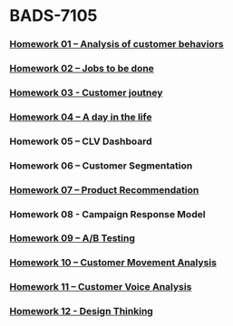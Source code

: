 # BADS-7105

### [Homework 01 – Analysis of customer behaviors](https://github.com/watcharapon-w/BADS7105-CRM-analytics-and-intelligence/tree/main/Homework%2001%20-%20Analysis%20of%20Customer%20Behaviors)

### [Homework 02 – Jobs to be done](https://github.com/watcharapon-w/BADS7105-CRM-analytics-and-intelligence/tree/main/Homework%2002%20-%20Jobs%20to%20be%20done)

### [Homework 03 - Customer joutney](https://github.com/watcharapon-w/BADS7105-CRM-analytics-and-intelligence/tree/main/Homework%2003%20-%20Customer%20journey)

### [Homework 04 – A day in the life](https://github.com/watcharapon-w/BADS7105-CRM-analytics-and-intelligence/tree/main/Homework%2004%20-%20A%20day%20in%20the%20life)

### Homework 05 – CLV Dashboard

### Homework 06 – Customer Segmentation

### [Homework 07 – Product Recommendation](https://github.com/watcharapon-w/BADS7105-CRM-analytics-and-intelligence/tree/main/Homework%2007%20-%20Product%20Recommendation)

### Homework 08 - Campaign Response Model

### [Homework 09 – A/B Testing](https://github.com/watcharapon-w/BADS7105-CRM-analytics-and-intelligence/tree/main/Homework%2009%20-%20A:B%20Testing)

### [Homework 10 – Customer Movement Analysis](https://github.com/watcharapon-w/BADS7105-CRM-analytics-and-intelligence/tree/main/Homework%2010%20-%20Customer%20Movement%20Analysis)

### [Homework 11 – Customer Voice Analysis](https://github.com/watcharapon-w/BADS7105-CRM-analytics-and-intelligence/tree/main/Homework%2011%20-%20Customer%20voice%20analysis)

### [Homework 12 - Design Thinking](https://github.com/watcharapon-w/BADS7105-CRM-analytics-and-intelligence/tree/main/Homework%2012%20-%20Design%20Thinking)